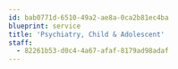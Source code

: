 ```yaml
---
id: bab0771d-6510-49a2-ae8a-0ca2b81ec4ba
blueprint: service
title: 'Psychiatry, Child & Adolescent'
staff:
  - 82261b53-d0c4-4a67-afaf-8179ad98adaf
---
```

